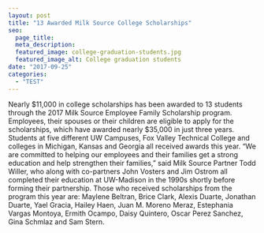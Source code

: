 ```yaml
---
layout: post
title: "13 Awarded Milk Source College Scholarships"
seo:
  page_title:
  meta_description:
  featured_image: college-graduation-students.jpg
  featured_image_alt: College graduation students
date: "2017-09-25"
categories: 
  - "TEST"
---
```


Nearly $11,000 in college scholarships has been awarded to 13 students through the 2017 Milk Source Employee Family Scholarship program. Employees, their spouses or their children are eligible to apply for the scholarships, which have awarded nearly $35,000 in just three years. Students at five different UW Campuses, Fox Valley Technical College and colleges in Michigan, Kansas and Georgia all received awards this year. “We are committed to helping our employees and their families get a strong education and help strengthen their families,” said Milk Source Partner Todd Willer, who along with co-partners John Vosters and Jim Ostrom all completed their education at UW-Madison in the 1990s shortly before forming their partnership. Those who received scholarships from the program this year are: Maylene Beltran, Brice Clark, Alexis Duarte, Jonathan Duarte, Yael Gracia, Hailey Haen, Juan M. Moreno Meraz, Estephania Vargas Montoya, Ermith Ocampo, Daisy Quintero, Oscar Perez Sanchez, Gina Schmlaz and Sam Stern.
